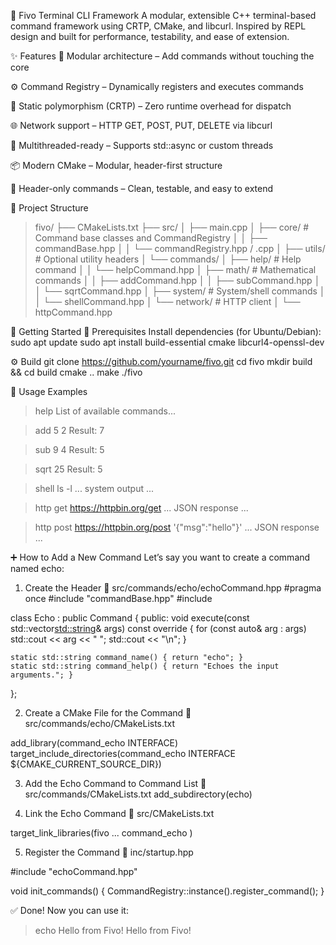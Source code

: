 🧠 Fivo Terminal CLI Framework
A modular, extensible C++ terminal-based command framework using CRTP, CMake, and libcurl. Inspired by REPL design and built for performance, testability, and ease of extension.

✨ Features
🔌 Modular architecture – Add commands without touching the core

⚙️ Command Registry – Dynamically registers and executes commands

🚀 Static polymorphism (CRTP) – Zero runtime overhead for dispatch

🌐 Network support – HTTP GET, POST, PUT, DELETE via libcurl

🧵 Multithreaded-ready – Supports std::async or custom threads

📦 Modern CMake – Modular, header-first structure

🧪 Header-only commands – Clean, testable, and easy to extend

📁 Project Structure
>fivo/
>├── CMakeLists.txt
>├── src/
>│   ├── main.cpp
>│   ├── core/                # Command base classes and CommandRegistry
>│   │   ├── commandBase.hpp
>│   │   └── commandRegistry.hpp / .cpp
>│   ├── utils/               # Optional utility headers
>│   └── commands/
>│       ├── help/            # Help command
>│       │   └── helpCommand.hpp
>│       ├── math/            # Mathematical commands
>│       │   ├── addCommand.hpp
>│       │   ├── subCommand.hpp
>│       │   └── sqrtCommand.hpp
>│       ├── system/          # System/shell commands
>│       │   └── shellCommand.hpp
>│       └── network/         # HTTP client
>│           └── httpCommand.hpp


🏁 Getting Started
🔧 Prerequisites
Install dependencies (for Ubuntu/Debian):
sudo apt update
sudo apt install build-essential cmake libcurl4-openssl-dev


⚙️ Build
git clone https://github.com/yourname/fivo.git
cd fivo
mkdir build && cd build
cmake ..
make
./fivo


🧪 Usage Examples
> help
List of available commands...

> add 5 2
Result: 7

> sub 9 4
Result: 5

> sqrt 25
Result: 5

> shell ls -l
... system output ...

> http get https://httpbin.org/get
... JSON response ...

> http post https://httpbin.org/post '{"msg":"hello"}'
... JSON response ...

➕ How to Add a New Command
Let’s say you want to create a command named echo:

1. Create the Header
📄 src/commands/echo/echoCommand.hpp
#pragma once
#include "commandBase.hpp"
#include <iostream>

class Echo : public Command<Echo> {
public:
    void execute(const std::vector<std::string>& args) const override {
        for (const auto& arg : args)
            std::cout << arg << " ";
        std::cout << "\n";
    }

    static std::string command_name() { return "echo"; }
    static std::string command_help() { return "Echoes the input arguments."; }
};


2. Create a CMake File for the Command
📄 src/commands/echo/CMakeLists.txt

add_library(command_echo INTERFACE)
target_include_directories(command_echo INTERFACE ${CMAKE_CURRENT_SOURCE_DIR})


3. Add the Echo Command to Command List
📄 src/commands/CMakeLists.txt
add_subdirectory(echo)


4. Link the Echo Command
📄 src/CMakeLists.txt

target_link_libraries(fivo
    ...
    command_echo
)


5. Register the Command
📄 inc/startup.hpp

#include "echoCommand.hpp"

void init_commands() {
    CommandRegistry::instance().register_command<Echo>();
}


✅ Done!
Now you can use it:

> echo Hello from Fivo!
Hello from Fivo!
